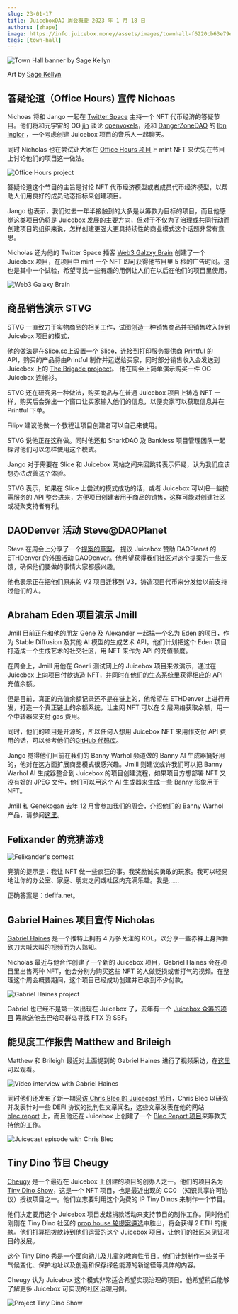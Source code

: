 ```yaml
---
slug: 23-01-17
title: JuiceboxDAO 周会概要 2023 年 1 月 18 日
authors: [zhape]
image: https://info.juicebox.money/assets/images/townhall-f6220cb63e79e62f790a0ba4a041c68c.webp
tags: [town-hall]
---
```



![Town Hall banner by Sage Kellyn](townhall.webp) 

Art by [Sage Kellyn](https://twitter.com/SageKellyn)

## 答疑论道（Office Hours) 宣传 Nichoas

Nichoas 将和 Jango 一起在 [ Twitter Space](https://twitter.com/nnnnicholas/status/1614985966548094977) 主持一个 NFT 代币经济的答疑节目。他们将和元宇宙的 OG [jin](https://twitter.com/dankvr) 谈论 [openvoxels](https://twitter.com/openvoxels)，还和 [DangerZoneDAO](https://twitter.com/DangerZoneDAO) 的 [Ibn Inglor](https://twitter.com/IbnInglor) ，一个考虑创建 Juicebox 项目的音乐人一起聊天。

同时 Nicholas 也在尝试让大家在 [Office Hours 项目](https://juicebox.money/@officehoursclub)上 mint NFT 来优先在节目上讨论他们的项目这一做法。

![Office Hours project](office_hours.webp)

答疑论道这个节目的主旨是讨论 NFT 代币经济模型或者成员代币经济模型，以帮助人们用良好的成员动态指标来创建项目。

Jango 也表示，我们过去一年半接触到的大多是以筹款为目标的项目，而且他感觉这类项目仍将是 Juicebox 发展的主要方向，但对于不仅为了治理或共同行动而创建项目的组织来说，怎样创建更强大更具持续性的商业模式这个话题非常有意思。

Nicholas 还为他的 Twitter Space 播客 [Web3 Galzxy Brain](https://juicebox.money/@web3galaxybrain) 创建了一个 Juicebox 项目，在项目中 mint 一个 NFT 即可获得他节目里 5 秒的广告时间。这也是其中一个试验，希望寻找一些有趣的用例让人们在以后在他们的项目里使用。

![Web3 Galaxy Brain](web3_galaxy_brain.webp) 

## 商品销售演示 STVG

STVG 一直致力于实物商品的相关工作，试图创造一种销售商品并把销售收入转到 Juicebox 项目的模式，

他的做法是在[Slice.so](https://slice.so/)上设置一个 Slice，连接到打印服务提供商 Printful 的 API，购买的产品将由Printful 制作并运送给买家，同时部分销售收入会发送到 Juicebox 上的 [The Brigade projoect](https://juicebox.money/v2/p/390)。 他在周会上简单演示购买一件 OG Juicebox 连帽衫。

STVG 还在研究另一种做法，购买商品与在普通 Juicebox 项目上铸造 NFT 一样，购买后会弹出一个窗口让买家输入他们的信息，以便卖家可以获取信息并在 Printful 下单。

Filipv 建议他做一个教程让项目创建者可以自己来使用。

STVG 说他正在这样做。同时他还和 SharkDAO 及 Bankless 项目管理团队一起探讨他们可以怎样使用这个模式。

Jango 对于需要在 Slice 和 Juicebox 网站之间来回跳转表示怀疑，认为我们应该想办法改善这个体验。

STVG 表示，如果在 Slice 上尝试的模式成功的话，或者 Juicebox 可以把一些按需服务的 API 整合进来，方便项目创建者用于商品的销售，这样可能对创建社区或凝聚支持者有利。



## DAODenver 活动 Steve@DAOPlanet

Steve 在周会上分享了一个[提案的草案](https://www.notion.so/juicebox/Juicebox-DAODenver-ETHDenver-BUIDL-Week-Side-Event-Sponsorship-5b117e82d6b745449204a099275235f4)， 提议 Juicebox 赞助 DAOPlanet 的 ETHDenver 的外围活动 DAODenver。他希望获得我们社区对这个提案的一些反馈，确保他们要做的事情大家都感兴趣。

他也表示正在把他们原来的 V2 项目迁移到 V3，铸造项目代币来分发给以前支持过他们的人。

## Abraham Eden 项目演示  Jmill

Jmill 目前正在和他的朋友 Gene 及 Alexander 一起搞一个名为 Eden 的项目，作为 Stable Diffusion 及其他 AI 模型的生成艺术 API。他们计划把这个 Eden 项目打造成一个生成艺术的社交社区，用 NFT 来作为 API 的充值额度。

在周会上，Jmill 用他在 Goerli 测试网上的 Juicebox 项目来做演示，通过在 Juicebox 上向项目付款铸造 NFT，并同时在他们的生态系统里获得相应的 API 充值余额。

但是目前，真正的充值余额记录还不是在链上的，他希望在 ETHDenver 上进行开发，打造一个真正链上的余额系统，让主网 NFT 可以在 2 层网络获取余额，用一个中转器来支付 gas 费用。

同时，他们的项目是开源的，所以任何人想用 Juicebox NFT 来用作支付 API 费用的话，可以参考他们的[GitHub 代码库](https://github.com/abraham-ai)。

Jango 觉得他们目前在我们的 Banny Warhol 频道做的 Banny AI 生成器挺好用的，他对在这方面扩展商品模式很感兴趣。Jmill 则建议或许我们可以把 Banny Warhol AI 生成器整合到 Juicebox 的项目创建流程，如果项目方想部署 NFT 又没有好的 JPEG 文件，他们可以用这个 AI 生成器来生成一些 Banny 形象用于 NFT。

Jmill 和 Genekogan 去年 12 月曾参加我们的周会，介绍他们的 Banny Warhol 产品，请参阅[这里](https://info.juicebox.money/town-hall/22-12-13/#banny-warhol-with-jmill-and-genekogan)。

## Felixander 的竞猜游戏

![Felixander's contest](felixander_contest_0117.webp)

竞猜的提示是：我让 NFT 做一些疯狂的事。我奖励诚实勇敢的玩家。我可以轻易地让你的办公室、家庭、朋友之间或社区内充满乐趣。我是......

正确答案是：defifa.net。

## Gabriel Haines 项目宣传 Nicholas

[Gabriel Haines](https://twitter.com/gabrielhaines) 是一个推特上拥有 4 万多关注的 KOL，以分享一些赤裸上身挥舞砍刀大喊大叫的视频而为人熟知。

Nicholas 最近与他合作创建了一个新的 Juicebox 项目，Gabriel Haines 会在项目里出售两种 NFT，他会分别为购买这些 NFT 的人做贬损或者打气的视频。在整理这个周会概要期间，这个项目已经成功创建并已收到不少付款。

![Gabriel Haines project](gabriel_rantsforyou.webp)

Gabriel 也已经不是第一次出现在 Juicebox 了，去年有一个 [Juicebox 众筹的项目](https://juicebox.money/v2/p/327) 筹款送他去巴哈马群岛寻找 FTX 的 SBF。

## 能见度工作报告 Matthew and Brileigh

Matthew 和 Brileigh 最近对上面提到的 Gabriel Haines 进行了视频采访，在[这里](https://www.youtube.com/watch?v=nBi49fBHaeo)可以观看。

![Video interview with Gabriel Haines](interview_gabrielhaines.webp)

同时他们还发布了新一期[采访 Chris Blec 的 Juicecast 节目](https://www.youtube.com/watch?v=mJ5CKcW4GsQ)，Chris Blec 以研究并发表针对一些 DEFI 协议的批判性文章闻名，这些文章发表在他的网站 [blec.report](https://blec.report/) 上，而且他还在 Juicebox 上创建了一个 [Blec Report 项目](https://juicebox.money/@blecreport)来筹款支持他的工作。

![Juicecast episode with Chris Blec](interview_chrisblec.webp)

## Tiny Dino 节目 Cheugy

[Cheugy](https://twitter.com/hollowcapital) 是一个最近在 Juicebox 上创建的项目的创办人之一。他们的项目名为 [Tiny Dino Show](https://juicebox.money/@tinydinoshow)，这是一个 NFT 项目，也是最近出现的 CC0 （知识共享许可协议）授权项目之一。他们立志要利用这个免费的 IP Tiny Dinos 来制作一个节目。

他们决定要用这个 Juicebox 项目发起捐款活动来支持节目的制作工作。同时他们刚刚在 Tiny Dino 社区的 [prop house 轮提案遴选](https://prop.house/tiny-dinos/round-1)中胜出，将会获得 2 ETH 的拨款。他们打算把拨款转到他们运营的这个 Juicebox 项目，让他们的社区来见证项目的发展。

这个 Tiny Dino 秀是一个面向幼儿及儿童的教育性节目。他们计划制作一些关于气候变化、保护地址以及创造和保存绿色能源的新途径等具体的内容。

Cheugy 认为 Juicebox 这个模式非常适合希望实现治理的项目。他希望稍后能够了解更多 Juicebox 可实现的社区治理用例。

![Project Tiny Dino Show](project_tinydinoshow.webp)